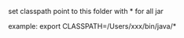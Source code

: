 set classpath point to this folder with * for all jar

example:
export CLASSPATH=/Users/xxx/bin/java/*
